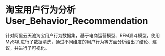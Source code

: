 # 淘宝用户行为分析 User_Behavior_Recommendation

针对阿里云天池淘宝用户行为数据集，基于电商运营模型、RFM漏斗模型，使用MySQL进行了数据清洗，通过不同维度的用户行为等方面分析给出了结论、建议，并进行了可视化。
